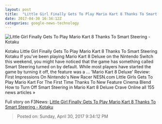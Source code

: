 ```yaml
---
layout: post
title:  "Little Girl Finally Gets To Play Mario Kart 8 Thanks To Smart Steering - Kotaku"
date: 2017-04-30 16:34:12Z
categories: google-news-technology
---
```


![Little Girl Finally Gets To Play Mario Kart 8 Thanks To Smart Steering - Kotaku](https://i.kinja-img.com/gawker-media/image/upload/s--_s3QNxLd--/c_fill,fl_progressive,g_center,h_450,q_80,w_800/hzon86vrk1grvqoavun7.png)

Kotaku Little Girl Finally Gets To Play Mario Kart 8 Thanks To Smart Steering Kotaku If you've been playing Mario Kart 8 Deluxe on the Nintendo Switch this weekend, you might have noticed that the game has something called Smart Steering turned on by default. While most players have started the game by turning it off, the feature was a ... 'Mario Kart 8 Deluxe' Review: First Impressions On Nintendo's New Racer NESN.com Little Girls Gets To Play Mario Kart For The First Time Thanks To New Feature Cinema Blend How to Turn Off Smart Steering in Mario Kart 8 Deluxe Crave Online all 155 news articles »


Full story on F3News: [Little Girl Finally Gets To Play Mario Kart 8 Thanks To Smart Steering - Kotaku](http://www.f3nws.com/n/jGDNCB)

> Posted on: Sunday, April 30, 2017 9:34:12 PM

